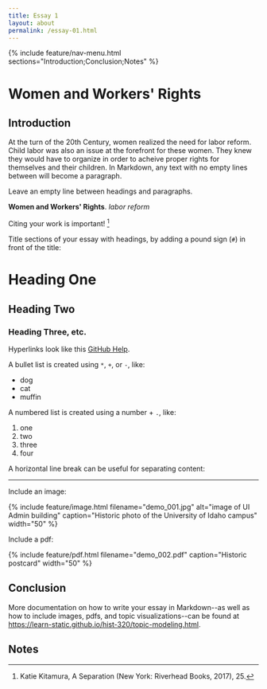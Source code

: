 ```yaml
---
title: Essay 1
layout: about
permalink: /essay-01.html
---
```


{% include feature/nav-menu.html sections="Introduction;Conclusion;Notes" %}

# Women and Workers' Rights

## Introduction

At the turn of the 20th Century, women realized the need for labor reform.  Child labor was also an issue at the forefront for these women. They knew they would have to organize in order to acheive proper rights for themselves and their children.
In Markdown, any text with no empty lines between will become a paragraph.

Leave an empty line between headings and paragraphs.

**Women and Workers' Rights**. *labor reform*

Citing your work is important! [^1]

Title sections of your essay with headings, by adding a pound sign (`#`) in front of the title:

# Heading One

## Heading Two

### Heading Three, etc.

Hyperlinks look like this [GitHub Help](https://help.github.com/).

A bullet list is created using `*`, `+`, or `-`, like:

- dog
- cat
- muffin

A numbered list is created using a number + `.`, like:

1. one
2. two
6. three
2. four

A horizontal line break can be useful for separating content:

----

Include an image:

{% include feature/image.html filename="demo_001.jpg" alt="image of UI Admin building" caption="Historic photo of the University of Idaho campus" width="50" %}

Include a pdf:

{% include feature/pdf.html filename="demo_002.pdf" caption="Historic postcard" width="50" %}

## Conclusion

More documentation on how to write your essay in Markdown--as well as how to include images, pdfs, and topic visualizations--can be found at <https://learn-static.github.io/hist-320/topic-modeling.html>.

## Notes

[^1]: Katie Kitamura, A Separation (New York: Riverhead Books, 2017), 25.
